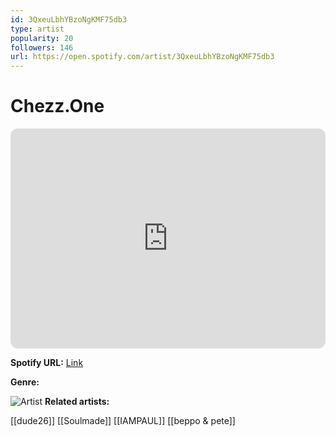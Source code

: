 ```yaml
---
id: 3QxeuLbhYBzoNgKMF75db3
type: artist
popularity: 20
followers: 146
url: https://open.spotify.com/artist/3QxeuLbhYBzoNgKMF75db3
---
```

# Chezz.One

<iframe style="border-radius:12px" src="https://open.spotify.com/embed/artist/3QxeuLbhYBzoNgKMF75db3" width="100%" height="352" frameBorder="0" allowfullscreen="" allow="autoplay; clipboard-write; encrypted-media; fullscreen; picture-in-picture" loading="lazy"></iframe>

**Spotify URL:** [Link](https://open.spotify.com/artist/3QxeuLbhYBzoNgKMF75db3)

**Genre:** 

![Artist](https://i.scdn.co/image/ab6761610000e5eba00573894eb45fe1777345ed)
**Related artists:**

[[dude26]]
[[Soulmade]]
[[IAMPAUL]]
[[beppo & pete]]
